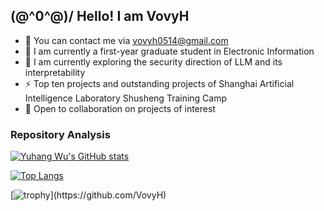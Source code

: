 \(@^0^@)/ Hello! I am VovyH
--------------------

* 📧  You can contact me via [vovyh0514@gmail.com](vovyh0514@gmail.com)
* 🚀  I am currently a first-year graduate student in Electronic Information
* 🧠  I am currently exploring the security direction of LLM and its interpretability
* ⚡  Top ten projects and outstanding projects of Shanghai Artificial Intelligence Laboratory Shusheng Training Camp
* 🤝  Open to collaboration on projects of interest

### Repository Analysis

[![Yuhang Wu's GitHub stats](https://github-readme-stats.vercel.app/api?username=VovyH&theme=vue-dark&hide=contribs,prs&count_private=true&show_icons=true&include_all_commits=true)](https://github.com/VovyH)

[![Top Langs](https://github-readme-stats.vercel.app/api/top-langs/?username=VovyH&theme=vue-dark&layout=compact&hide=html,css,scss)](https://github.com/VovyH)

[![trophy](https://github-profile-trophy.vercel.app/?username=VovyH&theme=juicyfresh&rank=-?)](https://github.com/VovyH)
